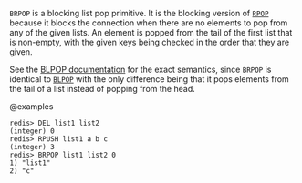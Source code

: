 `BRPOP` is a blocking list pop primitive.
It is the blocking version of [`RPOP`](/commands/rpop) because it blocks the connection when there
are no elements to pop from any of the given lists.
An element is popped from the tail of the first list that is non-empty, with the
given keys being checked in the order that they are given.

See the [BLPOP documentation][cb] for the exact semantics, since `BRPOP` is
identical to [`BLPOP`](/commands/blpop) with the only difference being that it pops elements from
the tail of a list instead of popping from the head.

[cb]: /commands/blpop

@examples

```
redis> DEL list1 list2
(integer) 0
redis> RPUSH list1 a b c
(integer) 3
redis> BRPOP list1 list2 0
1) "list1"
2) "c"
```

